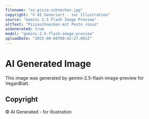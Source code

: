```yaml
---
filename: "ai-pizza-schnecken.jpg"
copyright: "© AI Generiert - zur Illustration"
source: "Gemini 2.5 Flash Image Preview"
altText: "Pizzaschnecken mit Pesto rosso"
aiGenerated: true
model: "gemini-2.5-flash-image-preview"
uploadDate: "2025-09-04T09:42:27.091Z"
---
```


# AI Generated Image

This image was generated by gemini-2.5-flash-image-preview for VeganBlatt.

## Copyright
© AI Generated - for illustration
